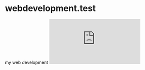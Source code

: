# webdevelopment.test
my web development 
![Course Completion certificate](https://github.com/Rajendrakumarmohapatra/webdevelopment.test/blob/main/web%20development%20certificate.pdf)

